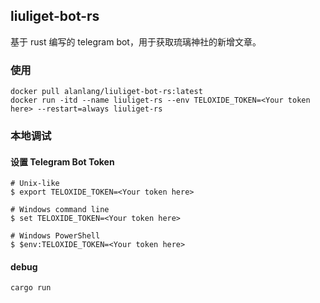## liuliget-bot-rs
基于 rust 编写的 telegram bot，用于获取琉璃神社的新增文章。

### 使用
```
docker pull alanlang/liuliget-bot-rs:latest
docker run -itd --name liuliget-rs --env TELOXIDE_TOKEN=<Your token here> --restart=always liuliget-rs
```

### 本地调试
#### 设置 Telegram Bot Token
```
# Unix-like
$ export TELOXIDE_TOKEN=<Your token here>

# Windows command line
$ set TELOXIDE_TOKEN=<Your token here>

# Windows PowerShell
$ $env:TELOXIDE_TOKEN=<Your token here>
```
#### debug
```
cargo run
```